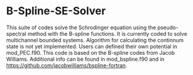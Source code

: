 # B-Spline-SE-Solver
This suite of codes solve the Schrodinger equation using the pseudo-spectral method with the B-spline functions.
It is currently coded to solve multichannel bounded systems. Algorithm for calculating the continnum state is not yet implemented.
Users can defined their own potential in mod_PEC.f90.
This code is based on the B-spline codes from Jacob Williams. Additional info can be found in mod_bspline.f90 and in https://github.com/jacobwilliams/bspline-fortran.
